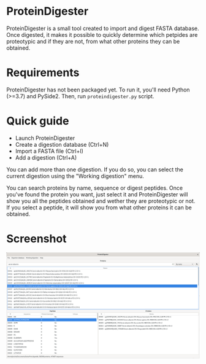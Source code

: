 # ProteinDigester
ProteinDigester is a small tool created to import and digest FASTA database. Once digested, it makes it possible to quickly determine which petpides are proteotypic and if they are not, from what other proteins they can be obtained.
# Requirements
ProteinDigester has not been packaged yet. To run it, you'll need Python (>=3.7) and PySide2. Then, run `proteindigester.py` script.
# Quick guide
- Launch ProteinDigester
- Create a digestion database (Ctrl+N)
- Import a FASTA file (Ctrl+I)
- Add a digestion (Ctrl+A)

You can add more than one digestion. If you do so, you can select the current digestion using the "Working digestion" menu.

You can search proteins by name, sequence or digest peptides. Once you've found the protein you want, just select it and ProteinDigester will show you all the peptides obtained and wether they are proteotypic or not. If you select a peptide, it will show you from what other proteins it can be obtained.
# Screenshot
![alt text](https://github.com/jenche/ProteinDigester/blob/master/snapshots/snapshot01.png)
